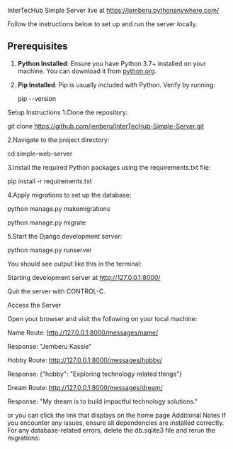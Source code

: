 InterTecHub Simple Server live at https://jemberu.pythonanywhere.com/

Follow the instructions below to set up and run the server locally.
## Prerequisites

1. **Python Installed**: Ensure you have Python 3.7+ installed on your machine. You can download it from [python.org](https://www.python.org/).

2. **Pip Installed**: Pip is usually included with Python. Verify by running:
   
   pip --version

Setup Instructions
1.Clone the repository:   

git clone https://github.com/jenberu/InterTecHub-Simple-Server.git

2.Navigate to the project directory:

cd simple-web-server

3.Install the required Python packages using the requirements.txt file:

pip install -r requirements.txt

4.Apply migrations to set up the database:

python manage.py makemigrations

python manage.py migrate


5.Start the Django development server:

python manage.py runserver

You should see output like this in the terminal:

Starting development server at http://127.0.0.1:8000/

Quit the server with CONTROL-C.


Access the Server

Open your browser and visit the following on your local machine:

Name Route: http://127.0.0.1:8000/messages/name/

Response: "Jemberu Kassie"

Hobby Route: http://127.0.0.1:8000/messages/hobby/

Response: {"hobby": "Exploring technology related things"}

Dream Route: http://127.0.0.1:8000/messages/dream/

Response: "My dream is to build impactful technology solutions."

or you can click the link that displays on the home page
Additional Notes
If you encounter any issues, ensure all dependencies are installed correctly.
For any database-related errors, delete the db.sqlite3 file and rerun the migrations:







